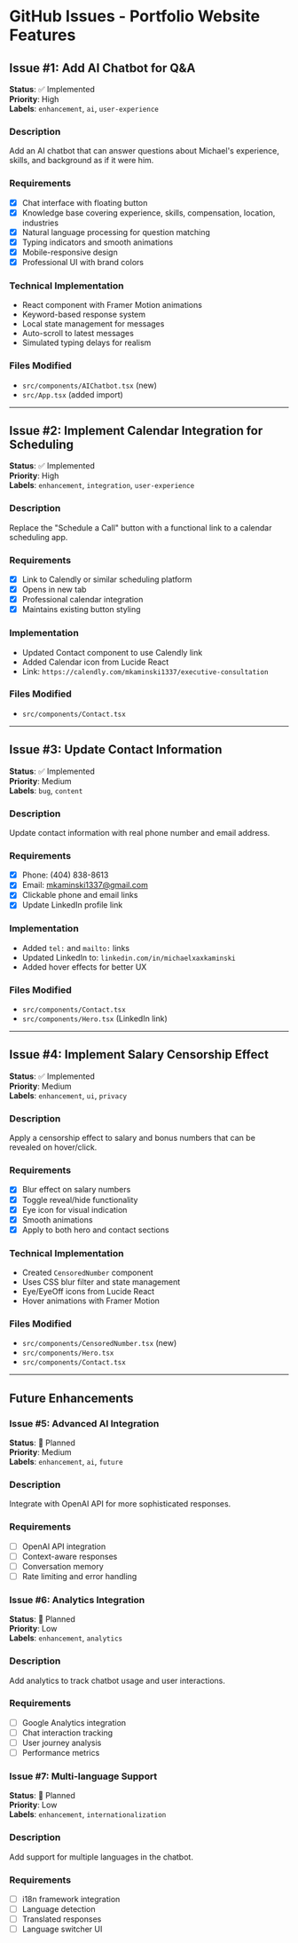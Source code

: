 # GitHub Issues - Portfolio Website Features

## Issue #1: Add AI Chatbot for Q&A
**Status**: ✅ Implemented  
**Priority**: High  
**Labels**: `enhancement`, `ai`, `user-experience`

### Description
Add an AI chatbot that can answer questions about Michael's experience, skills, and background as if it were him.

### Requirements
- [x] Chat interface with floating button
- [x] Knowledge base covering experience, skills, compensation, location, industries
- [x] Natural language processing for question matching
- [x] Typing indicators and smooth animations
- [x] Mobile-responsive design
- [x] Professional UI with brand colors

### Technical Implementation
- React component with Framer Motion animations
- Keyword-based response system
- Local state management for messages
- Auto-scroll to latest messages
- Simulated typing delays for realism

### Files Modified
- `src/components/AIChatbot.tsx` (new)
- `src/App.tsx` (added import)

---

## Issue #2: Implement Calendar Integration for Scheduling
**Status**: ✅ Implemented  
**Priority**: High  
**Labels**: `enhancement`, `integration`, `user-experience`

### Description
Replace the "Schedule a Call" button with a functional link to a calendar scheduling app.

### Requirements
- [x] Link to Calendly or similar scheduling platform
- [x] Opens in new tab
- [x] Professional calendar integration
- [x] Maintains existing button styling

### Implementation
- Updated Contact component to use Calendly link
- Added Calendar icon from Lucide React
- Link: `https://calendly.com/mkaminski1337/executive-consultation`

### Files Modified
- `src/components/Contact.tsx`

---

## Issue #3: Update Contact Information
**Status**: ✅ Implemented  
**Priority**: Medium  
**Labels**: `bug`, `content`

### Description
Update contact information with real phone number and email address.

### Requirements
- [x] Phone: (404) 838-8613
- [x] Email: mkaminski1337@gmail.com
- [x] Clickable phone and email links
- [x] Update LinkedIn profile link

### Implementation
- Added `tel:` and `mailto:` links
- Updated LinkedIn to: `linkedin.com/in/michaelxaxkaminski`
- Added hover effects for better UX

### Files Modified
- `src/components/Contact.tsx`
- `src/components/Hero.tsx` (LinkedIn link)

---

## Issue #4: Implement Salary Censorship Effect
**Status**: ✅ Implemented  
**Priority**: Medium  
**Labels**: `enhancement`, `ui`, `privacy`

### Description
Apply a censorship effect to salary and bonus numbers that can be revealed on hover/click.

### Requirements
- [x] Blur effect on salary numbers
- [x] Toggle reveal/hide functionality
- [x] Eye icon for visual indication
- [x] Smooth animations
- [x] Apply to both hero and contact sections

### Technical Implementation
- Created `CensoredNumber` component
- Uses CSS blur filter and state management
- Eye/EyeOff icons from Lucide React
- Hover animations with Framer Motion

### Files Modified
- `src/components/CensoredNumber.tsx` (new)
- `src/components/Hero.tsx`
- `src/components/Contact.tsx`

---

## Future Enhancements

### Issue #5: Advanced AI Integration
**Status**: 🔄 Planned  
**Priority**: Medium  
**Labels**: `enhancement`, `ai`, `future`

### Description
Integrate with OpenAI API for more sophisticated responses.

### Requirements
- [ ] OpenAI API integration
- [ ] Context-aware responses
- [ ] Conversation memory
- [ ] Rate limiting and error handling

### Issue #6: Analytics Integration
**Status**: 🔄 Planned  
**Priority**: Low  
**Labels**: `enhancement`, `analytics`

### Description
Add analytics to track chatbot usage and user interactions.

### Requirements
- [ ] Google Analytics integration
- [ ] Chat interaction tracking
- [ ] User journey analysis
- [ ] Performance metrics

### Issue #7: Multi-language Support
**Status**: 🔄 Planned  
**Priority**: Low  
**Labels**: `enhancement`, `internationalization`

### Description
Add support for multiple languages in the chatbot.

### Requirements
- [ ] i18n framework integration
- [ ] Language detection
- [ ] Translated responses
- [ ] Language switcher UI